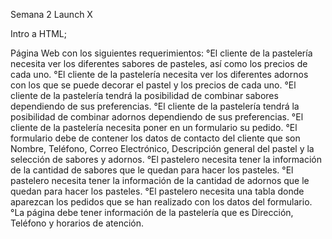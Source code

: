 Semana 2 Launch X

Intro a HTML;

Página Web con los siguientes requerimientos:
°El cliente de la pastelería necesita ver los diferentes sabores de pasteles, así como los precios de cada uno.
°El cliente de la pastelería necesita ver los diferentes adornos con los que se puede decorar el pastel y los precios de cada uno.
°El cliente de la pastelería tendrá la posibilidad de combinar sabores dependiendo de sus preferencias.
°El cliente de la pastelería tendrá la posibilidad de combinar adornos dependiendo de sus preferencias.
°El cliente de la pastelería necesita poner en un formulario su pedido.
°El formulario debe de contener los datos de contacto del cliente que son Nombre, Teléfono, Correo Electrónico, Descripción general del pastel y la selección de sabores y adornos.
°El pastelero necesita tener la información de la cantidad de sabores que le quedan para hacer los pasteles.
°El pastelero necesita tener la información de la cantidad de adornos que le quedan para hacer los pasteles.
°El pastelero necesita una tabla donde aparezcan los pedidos que se han realizado con los datos del formulario.
°La página debe tener información de la pastelería que es Dirección, Teléfono y horarios de atención.
